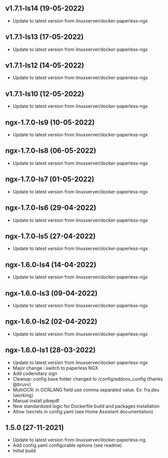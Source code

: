 
## v1.7.1-ls14 (19-05-2022)
- Update to latest version from linuxserver/docker-paperless-ngx

## v1.7.1-ls13 (17-05-2022)
- Update to latest version from linuxserver/docker-paperless-ngx

## v1.7.1-ls12 (14-05-2022)
- Update to latest version from linuxserver/docker-paperless-ngx

## v1.7.1-ls10 (12-05-2022)
- Update to latest version from linuxserver/docker-paperless-ngx

## ngx-1.7.0-ls9 (10-05-2022)
- Update to latest version from linuxserver/docker-paperless-ngx

## ngx-1.7.0-ls8 (06-05-2022)
- Update to latest version from linuxserver/docker-paperless-ngx

## ngx-1.7.0-ls7 (01-05-2022)
- Update to latest version from linuxserver/docker-paperless-ngx

## ngx-1.7.0-ls6 (29-04-2022)
- Update to latest version from linuxserver/docker-paperless-ngx

## ngx-1.7.0-ls5 (27-04-2022)
- Update to latest version from linuxserver/docker-paperless-ngx

## ngx-1.6.0-ls4 (14-04-2022)
- Update to latest version from linuxserver/docker-paperless-ngx

## ngx-1.6.0-ls3 (09-04-2022)
- Update to latest version from linuxserver/docker-paperless-ngx

## ngx-1.6.0-ls2 (02-04-2022)
- Update to latest version from linuxserver/docker-paperless-ngx

## ngx-1.6.0-ls1 (28-03-2022)
- Update to latest version from linuxserver/docker-paperless-ngx
- Major change : switch to paperless NGX
- Add codenotary sign
- Cleanup: config base folder changed to /config/addons_config (thanks @bruvv)
- MultiOCR: in OCRLANG field use comma separated value. Ex: fra,deu (working)
- Manual install pikepdf
- New standardized logic for Dockerfile build and packages installation
- Allow !secrets in config.yaml (see Home Assistant documentation)

## 1.5.0 (27-11-2021)

- Update to latest version from linuxserver/docker-paperless-ng
- Add config.yaml configurable options (see readme)
- Initial build
